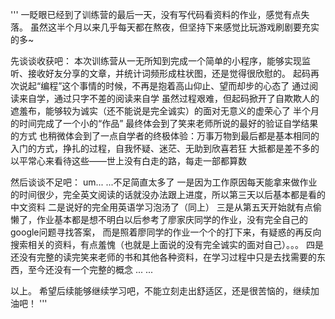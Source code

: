 '''
一眨眼已经到了训练营的最后一天，没有写代码看资料的作业，感觉有点失落。
虽然这半个月以来几乎每天都在熬夜，但坚持下来感觉比玩游戏刷剧要充实的多~

先谈谈收获吧：
本次训练营从一无所知到完成一个简单的小程序，能够实现监听、接收好友分享的文章，并统计词频形成柱状图，还是觉得很欣慰的。
起码再次说起“编程”这个事情的时候，不再是抱着高山仰止、望而却步的心态了
通过阅读来自学，通过只字不差的阅读来自学
虽然过程艰难，但起码掀开了自欺欺人的遮羞布，能够较为诚实（还不能说是完全诚实）的面对无意义的虚荣心了
半个月的时间完成了一个小的“作品”
最终体会到了笑来老师所说的最好的验证自学结果的方式
也稍微体会到了一点自学者的终极体验：万事万物到最后都是基本相同的
入门的方式，挣扎的过程，自我怀疑、迷茫、无助到欣喜若狂
大抵都是差不多的
以平常心来看待这些——世上没有白走的路，每走一部都算数

然后谈谈不足吧：
um... ...不足简直太多了
一是因为工作原因每天能拿来做作业的时间很少，完全英文阅读的话就没办法跟上进度，所以第三天以后基本都是看的中文资料
二是说好的完全用英语学习泡汤了（同上）
三是从第五天开始就有点偷懒了，作业基本都是想不明白以后参考了廖家庆同学的作业，没有完全自己的google问题寻找答案，
而是照着廖同学的作业一个个的打下来，有疑惑的再反向搜索相关的资料，有点羞愧（也就是上面说的没有完全诚实的面对自己）。。。
四是还没有完整的读完笑来老师的书和其他各种资料，在学习过程中只是去找需要的东西，至今还没有一个完整的概念
... ...


以上。
希望后续能够继续学习吧，不能立刻走出舒适区，还是很苦恼的，继续加油吧！
'''
